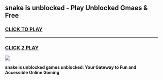 
## snake is unblocked - Play Unblocked Gmaes & Free
<h3>
<a href="https://news.freeplayer.one?title=snake_is_unblocked&ref=23F">CLICK TO PLAY</a></h3>
<hr>

<h3>
<a href="https://news.freeplayer.one?title=snake_is_unblocked&ref=23F">CLICK 2 PLAY</a>
  
</h3>

<a href="https://news.freeplayer.one?title=snake_is_unblocked&ref=23F/"><img src="https://clearcache.store/games.png"></a>


**snake is unblocked games unblocked: Your Gateway to Fun and Accessible Online Gaming**
